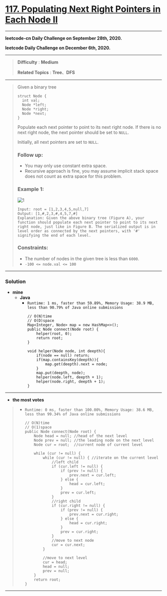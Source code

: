 # [117. Populating Next Right Pointers in Each Node II](https://leetcode.com/problems/populating-next-right-pointers-in-each-node-ii/)

---

**leetcode-cn Daily Challenge on September 28th, 2020.**

**leetcode Daily Challenge on December 6th, 2020.**

---

> **Difficulty** : **Medium**
>
> **Related Topics** : **Tree**、**DFS**

---

> Given a binary tree
> ```
> struct Node {
>   int val;
>   Node *left;
>   Node *right;
>   Node *next;
> }
> ```
> Populate each next pointer to point to its next right node. If there is no next right node, the next pointer should be set to `NULL`.
>
> Initially, all next pointers are set to `NULL`.
>
>
>
> ### Follow up:
> * You may only use constant extra space.
> * Recursive approach is fine, you may assume implicit stack space does not count as extra space for this problem.
>
>
> ### Example 1:
> ![1](https://assets.leetcode.com/uploads/2019/02/15/117_sample.png)
>
> ```
> Input: root = [1,2,3,4,5,null,7]
> Output: [1,#,2,3,#,4,5,7,#]
> Explanation: Given the above binary tree (Figure A), your function should populate each next pointer to point to its next right node, just like in Figure B. The serialized output is in level order as connected by the next pointers, with '#' signifying the end of each level.
> ```
>
> ### Constraints:
> * The number of nodes in the given tree is less than `6000`.
> * `-100 <= node.val <= 100`

---


### Solution
* **mine**
  * **Java**
    * `Runtime: 1 ms, faster than 59.89%, Memory Usage: 38.9 MB, less than 90.79% of Java online submissions`
      ```
      // O(N)time
      // O(D)space
      Map<Integer, Node> map = new HashMap<>();
      public Node connect(Node root) {
          helper(root, 0);
          return root;
      }

      void helper(Node node, int deepth){
          if(node == null) return;
          if(map.containsKey(deepth)){
              map.get(deepth).next = node;
          }
          map.put(deepth, node);
          helper(node.left, deepth + 1);
          helper(node.right, deepth + 1);
      }
      ```

---


* **the most votes**
>  * `Runtime: 0 ms, faster than 100.00%, Memory Usage: 38.6 MB, less than 99.34% of Java online submissions`
>    ```
>    // O(N)time
>    // O(1)space
>    public Node connect(Node root) {
>        Node head = null; //head of the next level
>        Node prev = null; //the leading node on the next level
>        Node cur = root;  //current node of current level
>
>        while (cur != null) {
>            while (cur != null) { //iterate on the current level
>                //left child
>                if (cur.left != null) {
>                    if (prev != null) {
>                        prev.next = cur.left;
>                    } else {
>                        head = cur.left;
>                    }
>                    prev = cur.left;
>                }
>                //right child
>                if (cur.right != null) {
>                    if (prev != null) {
>                        prev.next = cur.right;
>                    } else {
>                        head = cur.right;
>                    }
>                    prev = cur.right;
>                }
>                //move to next node
>                cur = cur.next;
>            }
>
>            //move to next level
>            cur = head;
>            head = null;
>            prev = null;
>        }
>        return root;
>    }
>    ```

---


